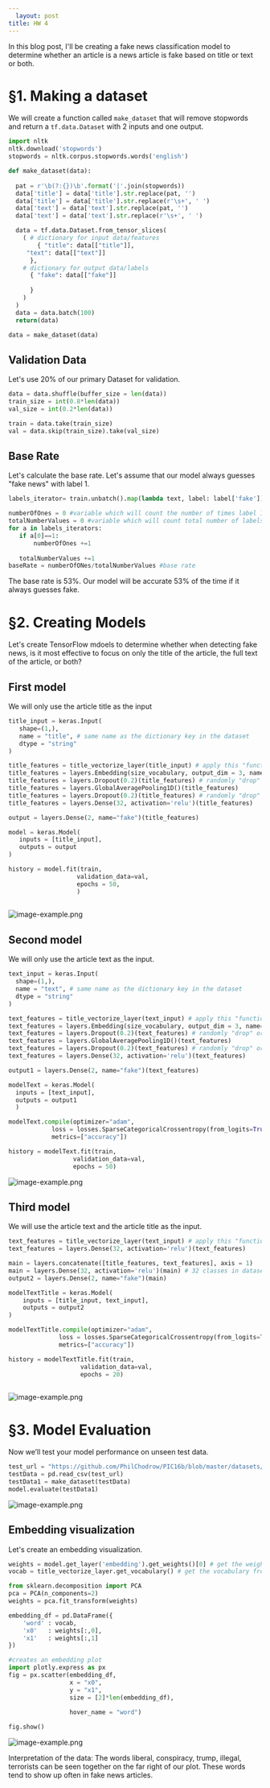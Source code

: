 ```yaml
---
  layout: post
title: HW 4
---
```

  
  In this blog post, I'll be creating a fake news classification model to determine whether an article is a news article is fake based on title or text or both. 

# §1. Making a dataset

We will create a function called `make_dataset` that will remove stopwords and return a `tf.data.Dataset` with 2 inputs and one output. 

```python
import nltk
nltk.download('stopwords')
stopwords = nltk.corpus.stopwords.words('english')

def make_dataset(data):
  
  pat = r'\b(?:{})\b'.format('|'.join(stopwords))
  data['title'] = data['title'].str.replace(pat, '')
  data['title'] = data['title'].str.replace(r'\s+', ' ')
  data['text'] = data['text'].str.replace(pat, '')
  data['text'] = data['text'].str.replace(r'\s+', ' ')

  data = tf.data.Dataset.from_tensor_slices(
    ( # dictionary for input data/features
        { "title": data[["title"]],
     "text": data[["text"]]
      },
    # dictionary for output data/labels
      { "fake": data[["fake"]]
        
      }   
    )
  )
  data = data.batch(100)
  return(data)

data = make_dataset(data)
```
## Validation Data
Let's use 20% of our primary Dataset for validation. 

``` python 
data = data.shuffle(buffer_size = len(data))
train_size = int(0.8*len(data))
val_size = int(0.2*len(data))

train = data.take(train_size)
val = data.skip(train_size).take(val_size)
```
## Base Rate

Let's calculate the base rate. 
Let's assume that our model always guesses "fake news" with label 1. 
 ```python
labels_iterator= train.unbatch().map(lambda text, label: label['fake']).as_numpy_iterator() #creates an iterator with the different values

numberOfOnes = 0 #variable which will count the number of times label 1 shows up
totalNumberValues = 0 #variable which will count total number of labels
for a in labels_iterators:
    if a[0]==1:
        numberOfOnes +=1
    
    totalNumberValues +=1 
baseRate = numberOfONes/totalNumberValues #base rate
 ```
The base rate is 53%. Our model will be accurate 53% of the time if it always guesses fake. 
 # §2. Creating Models
Let's create TensorFlow mdoels to determine whether when detecting fake news, is it most effective to focus on only the title of the article, the full text of the article, or both? 

## First model
We will only use the article title as the input
 ```python
title_input = keras.Input(
    shape=(1,),
    name = "title", # same name as the dictionary key in the dataset
    dtype = "string"
)

title_features = title_vectorize_layer(title_input) # apply this "function TextVectorization layer" to lyrics_input
title_features = layers.Embedding(size_vocabulary, output_dim = 3, name="embedding")(title_features)
title_features = layers.Dropout(0.2)(title_features) # randomly "drop" or delete 20% of connections between the previous layer and the next layer
title_features = layers.GlobalAveragePooling1D()(title_features)
title_features = layers.Dropout(0.2)(title_features) # randomly "drop" or delete 20% of connections between the previous layer and the next layer
title_features = layers.Dense(32, activation='relu')(title_features)

output = layers.Dense(2, name="fake")(title_features)

model = keras.Model(
    inputs = [title_input],
    outputs = output
)

history = model.fit(train, 
                    validation_data=val,
                    epochs = 50, 
                    )
                  
 ```

 ![image-example.png](/images/model2LastHW.png)
## Second model
We will only use the article text as the input. 
  ```python
text_input = keras.Input(
    shape=(1,),
    name = "text", # same name as the dictionary key in the dataset
    dtype = "string"
)

text_features = title_vectorize_layer(text_input) # apply this "function TextVectorization layer" to lyrics_input
text_features = layers.Embedding(size_vocabulary, output_dim = 3, name="embedding")(text_features)#Turns positive integers (indexes) into dense vectors of size 3
text_features = layers.Dropout(0.2)(text_features) # randomly "drop" or delete 20% of connections between the previous layer and the next layer
text_features = layers.GlobalAveragePooling1D()(text_features) 
text_features = layers.Dropout(0.2)(text_features) # randomly "drop" or delete 20% of connections between the previous layer and the next layer
text_features = layers.Dense(32, activation='relu')(text_features)

output1 = layers.Dense(2, name="fake")(text_features) 

modelText = keras.Model(
    inputs = [text_input],
    outputs = output1
    )

modelText.compile(optimizer="adam",
              loss = losses.SparseCategoricalCrossentropy(from_logits=True),
              metrics=["accuracy"])

history = modelText.fit(train, 
                    validation_data=val,
                    epochs = 50)

   ```


 ![image-example.png](/images/model4History.png)

## Third model
We will use the article text and the article title as the input.

```python
text_features = title_vectorize_layer(text_input) # apply this "function TextVectorization layer" to lyrics_input
text_features = layers.Dense(32, activation='relu')(text_features)

main = layers.concatenate([title_features, text_features], axis = 1)
main = layers.Dense(32, activation='relu')(main) # 32 classes in dataset
output2 = layers.Dense(2, name="fake")(main) 

modelTextTitle = keras.Model(
    inputs = [title_input, text_input],
    outputs = output2
)

modelTextTitle.compile(optimizer="adam",
              loss = losses.SparseCategoricalCrossentropy(from_logits=True),
              metrics=["accuracy"])

history = modelTextTitle.fit(train, 
                    validation_data=val,
                    epochs = 20)
              
```

![image-example.png](/images/model1LastHW.png)

# §3. Model Evaluation
Now we’ll test your model performance on unseen test data.
```python
test_url = "https://github.com/PhilChodrow/PIC16b/blob/master/datasets/fake_news_test.csv?raw=true"
testData = pd.read_csv(test_url)
testData1 = make_dataset(testData)
model.evaluate(testData1)
```
![image-example.png](/images/resultsHigh.png)

## Embedding visualization
Let's create an embedding visualization. 
```python
weights = model.get_layer('embedding').get_weights()[0] # get the weights from the embedding layer
vocab = title_vectorize_layer.get_vocabulary() # get the vocabulary from our data prep for later

from sklearn.decomposition import PCA
pca = PCA(n_components=2)
weights = pca.fit_transform(weights)

embedding_df = pd.DataFrame({
    'word' : vocab, 
    'x0'   : weights[:,0],
    'x1'   : weights[:,1]
})

#creates an embedding plot
import plotly.express as px 
fig = px.scatter(embedding_df, 
                 x = "x0", 
                 y = "x1", 
                 size = [2]*len(embedding_df),
                
                 hover_name = "word")

fig.show()

```

![image-example.png](/images/embedding.png)

Interpretation of the data: The words liberal, conspiracy, trump, illegal, terrorists can be seen together on the far right of our plot. These words tend to show up often in fake news articles. 